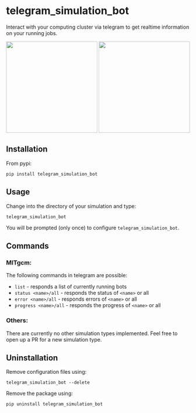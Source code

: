 # telegram_simulation_bot

Interact with your computing cluster via telegram to get realtime information on your running jobs.

<p align="middle">
  <img src="https://user-images.githubusercontent.com/7556347/120806225-e1b43b80-c546-11eb-8880-9ced55b58f32.PNG" width="250" /> 
  <img src="https://user-images.githubusercontent.com/7556347/120806232-e2e56880-c546-11eb-9f70-50900ab1b69e.jpeg" width="250" />
</p>

## Installation
From pypi:
```
pip install telegram_simulation_bot
```

## Usage

Change into the directory of your simulation and type:

```
telegram_simulation_bot
```

You will be prompted (only once) to configure `telegram_simulation_bot`.

## Commands
### MITgcm:
The following commands in telegram are possible:

* `list` - responds a list of currently running bots
* `status <name>/all` - responds the status of `<name>` or all
* `error <name>/all` - responds errors of `<name>` or all
* `progress <name>/all` - responds the progress of `<name>` or all

### Others:
There are currently no other simulation types implemented. Feel free to open up a PR for a new simulation type.

## Uninstallation
Remove configuration files using:
```
telegram_simulation_bot --delete
```
Remove the package using:
```
pip uninstall telegram_simulation_bot
```


